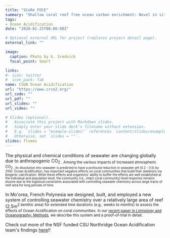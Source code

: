 ```yaml
---
title: "SCoRe FOCE"
summary: "Shallow coral reef free ocean carbon enrichment: Novel in situ ﬂumes to manipulate pCO<sub>2  on shallow tropical coral reef communities?"
tags:
- Ocean Acidification
date: "2020-01-25T00:00:00Z"

# Optional external URL for project (replaces project detail page).
external_link: ""

image:
  caption: Photo by G. Srednick
  focal_point: Smart

links:
#- icon: twitter
#  icon_pack: fab
name: CSUN Ocean Acidification
url: "https://www.crco2.org/"
url_code: ""
url_pdf: ""
url_slides: ""
url_video: ""

# Slides (optional).
#   Associate this project with Markdown slides.
#   Simply enter your slide deck's filename without extension.
#   E.g. `slides = "example-slides"` references `content/slides/example-slides.md`.
#   Otherwise, set `slides = ""`.
slides: flumes
---
```


The physical and chemical conditions of seawater are changing globally due to anthropogenic CO<sub>2  . Among the various impacts of increased atmospheric CO<sub>2  , its dissolution into seawater is predicted to have a profound reduction in seawater pH (0.2 - 0.5) by 2100. Ocean Acidification, has important negative effects on coral communities that build their skeletons via biogenic calcification. While these effects and organisms' ability to buffer the effects are well established at the individual and population level, the community (i.e., intact coral community) level response remains elusive due to the logistical constraints associated with controlling seawater chemistry across large tracts of reef area for long periods of time. 

In Mo'orea, French Polynesia we designed, built, and employed a new system of controlling seawater chemistry over a relatively large area of reef (2.5m<sup>2  benthic area) for extended time durations (e.g., weeks to months) to assess the effects of Ocean Acidification on coral communities. In our [recent paper in Limnology and Oceanography: Methods](https://aslopubs.onlinelibrary.wiley.com/doi/abs/10.1002/lom3.10349), we describe this system and a proof-of-trial in detail.

Check out more of the NSF funded CSU Northridge Ocean Acidification team's findings [here](https://www.crco2.org/)!!

